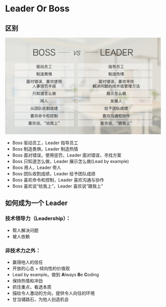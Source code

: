 # Leader Or Boss

## 区别

![bvl.jpg](bvl.jpg)

- Boss 驱动员工，Leader 指导员工
- Boss 制造畏惧，Leader 制造热情
- Boss 面对错误，使用惩罚，Leader 面对错误，寻找方案
- Boss 只知道怎么做，Leader 展示怎么做(Lead by example)
- Boos 用人，Leader 带人
- Boss 团队收割成绩，Leader 给予团队成绩
- Boss 喜欢命令和控制，Leader 喜欢沟通与协作
- Boss 喜欢说“给我上”，Leader 喜欢说“跟我上”

## 如何成为一个 Leader

### 技术领导力（Leadership）：

- 帮人解决问题
- 被人依赖

### 非技术力之外：

- 赢得他人的信任
- 开放的心态 + 倾向性的价值观
- Lead by example。做到 **A**lways **B**e **C**oding
- 保持热情和冲劲
- 抓住重点，看透本质
- 描绘令人激动的方向，提供令人向往的环境
- 甘当铺路石，为他人创造机会
